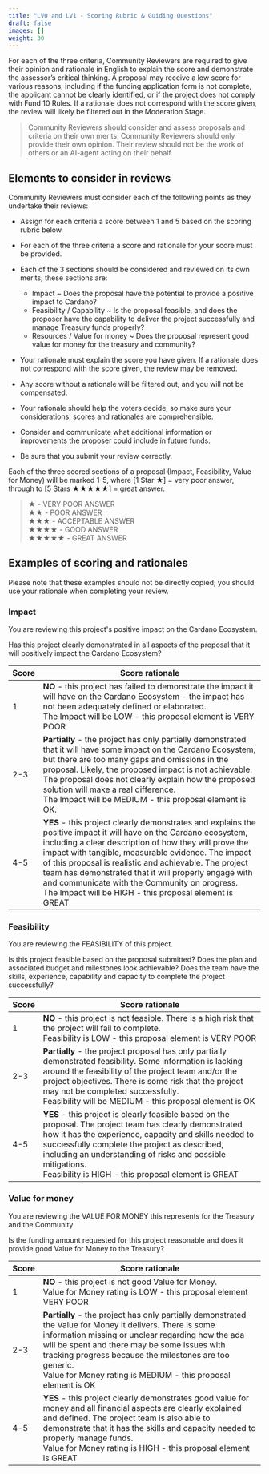 ```yaml
---
title: "LV0 and LV1 - Scoring Rubric & Guiding Questions"
draft: false
images: []
weight: 30
---
```


For each of the three criteria, Community Reviewers are required to give their opinion and rationale in English to explain the score and demonstrate the assessor’s critical thinking. A proposal may receive a low score for various reasons, including if the funding application form is not complete, the applicant cannot be clearly identified, or if the project does not comply with Fund 10 Rules. If a rationale does not correspond with the score given, the review will likely be filtered out in the Moderation Stage.

> Community Reviewers should consider and assess proposals and criteria on their own merits. Community Reviewers should only provide their own opinion. Their review should not be the work of others or an AI-agent acting on their behalf.

## Elements to consider in reviews

Community Reviewers must consider each of the following points as they undertake their reviews:

- Assign for each criteria a score between 1 and 5 based on the scoring rubric below.
- For each of the three criteria a score and rationale for your score must be provided.
- Each of the 3 sections should be considered and reviewed on its own merits; these sections are:
  - Impact ~ Does the proposal have the potential to provide a positive impact to Cardano?
  - Feasibility / Capability ~ Is the proposal feasible, and does the proposer have the capability to deliver the project successfully and manage Treasury funds properly?
  - Resources / Value for money ~ Does the proposal represent good value for money for the treasury and community?

- Your rationale must explain the score you have given. If a rationale does not correspond with the score given, the review may be removed.
- Any score without a rationale will be filtered out, and you will not be compensated.
- Your rationale should help the voters decide, so make sure your considerations, scores and rationales are comprehensible.
- Consider and communicate what additional information or improvements the proposer could include in future funds.
- Be sure that you submit your review correctly.

Each of the three scored sections of a proposal (Impact, Feasibility, Value for Money) will be marked 1-5, where [1 Star ★] = very poor answer, through to [5 Stars ★★★★★] = great answer.

> ★ - VERY POOR ANSWER <br/>
★★ - POOR  ANSWER <br/>
★★★ - ACCEPTABLE ANSWER <br/>
★★★★ - GOOD ANSWER <br/>
★★★★★ - GREAT ANSWER

## Examples of scoring and rationales

Please note that these examples should not be directly copied; you should use your rationale when completing your review.

### Impact

You are reviewing this project's positive impact on the Cardano Ecosystem.

Has this project clearly demonstrated in all aspects of the proposal that it will positively impact the Cardano Ecosystem?

| Score | Score rationale                                                                                                                                                                                                                                                                                                                                                                                                                                       |
|-------|------------------------------------------------------------------------------------------------------------------------------------------------------------------------------------------------------------------------------------------------------------------------------------------------------------------------------------------------------------------------------------------------------------------------------------------------------------|
| 1     | **NO**  - this project has failed to demonstrate the impact it will have on the Cardano Ecosystem  - the impact has not been adequately defined or elaborated. <br/> The Impact will be LOW - this proposal element is VERY POOR                                                                                                                                                                                                                                     |
| 2-3   | **Partially** - the project has only partially demonstrated that it will have some impact on the Cardano Ecosystem, but there are too many gaps and omissions in the proposal.  Likely, the proposed impact is not achievable. The proposal does not clearly explain how the proposed solution will make a real difference. <br/> The Impact will be MEDIUM - this proposal element is OK.                                                                           |
| 4-5   | **YES** - this project clearly demonstrates and explains the positive impact it will have on the Cardano ecosystem, including a clear description of how they will prove the impact with tangible, measurable evidence.  The impact of this proposal is realistic and achievable. The project team has demonstrated that it will properly engage with and communicate with the Community on progress. <br/> The Impact will be HIGH - this proposal element is GREAT |

### Feasibility

You are reviewing the FEASIBILITY of this project.

Is this project feasible based on the proposal submitted? Does the plan and associated budget and milestones look achievable? Does the team have the skills, experience, capability and capacity to complete the project successfully?

| Score | Score rationale                                                                                                                                                                                                                                                                                                                                                                                                                                       |
|-------|------------------------------------------------------------------------------------------------------------------------------------------------------------------------------------------------------------------------------------------------------------------------------------------------------------------------------------------------------------------------------------------------------------------------------------------------------------|
| 1     | **NO**  - this project is not feasible. There is a high risk that the project will fail to complete. <br/> Feasibility is LOW - this proposal element is VERY POOR                                                                                                                                                                                                                         |
| 2-3   | **Partially** - the project proposal has only partially demonstrated feasibility. Some information is lacking around the feasibility of the project team and/or the project objectives. There is some risk that the project may not be completed successfully. <br/> Feasibility will be MEDIUM - this proposal element is OK                                                          |
| 4-5   | **YES** - this project is clearly feasible based on the proposal. The project team has clearly demonstrated how it has the experience, capacity and skills needed to successfully complete the project as described, including an understanding of risks and possible mitigations. <br/> Feasibility is HIGH - this proposal element is GREAT |

### Value for money

You are reviewing the VALUE FOR MONEY this represents for the Treasury and the Community

Is the funding amount requested for this project reasonable and does it provide good Value for Money to the Treasury?

| Score | Score rationale                                                                                                                                                                                                                                                                                                                                                                                                                                       |
|-------|------------------------------------------------------------------------------------------------------------------------------------------------------------------------------------------------------------------------------------------------------------------------------------------------------------------------------------------------------------------------------------------------------------------------------------------------------------|
| 1     | **NO**  - this project is not good Value for Money. <br/> Value for Money rating is LOW - this proposal element VERY POOR                                                                                                                                                                                                            |
| 2-3   | **Partially** - the project has only partially demonstrated the Value for Money it delivers. There is some information missing or unclear regarding how the ada will be spent and there may be some issues with tracking progress because the milestones are too generic. <br/> Value for Money rating is MEDIUM - this proposal element is OK                          |
| 4-5   | **YES** - this project clearly demonstrates good value for money and all financial aspects are clearly explained and defined. The project team is also able to demonstrate that it has the skills and capacity needed to properly manage funds. <br/> Value for Money rating is HIGH - this proposal element is GREAT |